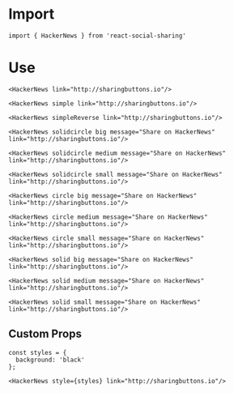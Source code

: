 # Import

```
import { HackerNews } from 'react-social-sharing'
```

# Use

```react
<HackerNews link="http://sharingbuttons.io"/>
```

```react
<HackerNews simple link="http://sharingbuttons.io"/>
```

```react
<HackerNews simpleReverse link="http://sharingbuttons.io"/>
```

```react
<HackerNews solidcircle big message="Share on HackerNews" link="http://sharingbuttons.io"/>
```

```react
<HackerNews solidcircle medium message="Share on HackerNews" link="http://sharingbuttons.io"/>
```

```react
<HackerNews solidcircle small message="Share on HackerNews" link="http://sharingbuttons.io"/>
```

```react
<HackerNews circle big message="Share on HackerNews" link="http://sharingbuttons.io"/>
```

```react
<HackerNews circle medium message="Share on HackerNews" link="http://sharingbuttons.io"/>
```

```react
<HackerNews circle small message="Share on HackerNews" link="http://sharingbuttons.io"/>
```

```react
<HackerNews solid big message="Share on HackerNews" link="http://sharingbuttons.io"/>
```

```react
<HackerNews solid medium message="Share on HackerNews" link="http://sharingbuttons.io"/>
```

```react
<HackerNews solid small message="Share on HackerNews" link="http://sharingbuttons.io"/>
```

## Custom Props

```react
const styles = {
  background: 'black'
};

<HackerNews style={styles} link="http://sharingbuttons.io"/>
```

